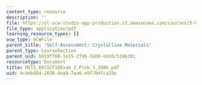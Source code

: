 ```yaml
---
content_type: resource
description: ''
file: https://ol-ocw-studio-app-production.s3.amazonaws.com/courses/3-091sc-introduction-to-solid-state-chemistry-fall-2010/4c4db48420384ea47aa6e9f7b4fca28e_MIT3_091SCF10Exam_2_Prob_1_300k.pdf
file_type: application/pdf
learning_resource_types: []
ocw_type: OCWFile
parent_title: 'Self-Assessment: Crystalline Materials'
parent_type: CourseSection
parent_uid: b919ff60-1e15-2f9b-3ab0-e616c5196381
resourcetype: Document
title: MIT3_091SCF10Exam_2_Prob_1_300k.pdf
uid: 4c4db484-2038-4ea4-7aa6-e9f7b4fca28e
---
```

